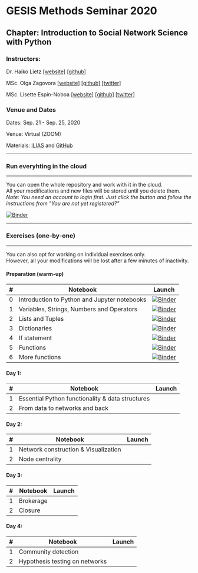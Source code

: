 # GESIS Methods Seminar 2020
## Chapter: Introduction to Social Network Science with Python

### Instructors:
Dr. Haiko Lietz [[website]](https://www.gesis.org/institut/mitarbeiterverzeichnis/person/haiko.lietz) [[github]](https://github.com/haikolietz)

MSc. Olga Zagovora [[website]](https://www.gesis.org/institut/mitarbeiterverzeichnis/person/Olga.Zagovora?no_cache=1) [[github]](https://github.com/zagovora) [[twitter]](https://twitter.com/alenyshkaxx)

MSc. Lisette Espin-Noboa [[website]](https://www.lisetteespin.info) [[github]](https://github.com/lisette-espin) [[twitter]](https://twitter.com/lespin)

### Venue and Dates
Dates: Sep. 21 - Sep. 25, 2020

Venue: Virtual (ZOOM)

Materials: [ILIAS](http://ilias.gesis.org/) and [GitHub](https://github.com/gesiscss/methods_seminar_2020_network_science)

---

### Run everyhting in the cloud

---

You can open the whole repository and work with it in the cloud.\
All your modifications and new files will be stored until you delete them.\
*Note: You need an account to login first. Just click the button and follow the instructions from "You are not yet registered?"*

[![Binder](https://notebooks.gesis.org/services/binder/badge_logo.svg)](https://notebooks.gesis.org/services/binder/v2/gh/gesiscss/methods_seminar_2020_network_science/master)


---

### Exercises (one-by-one)

---

You can also opt for working on individual exercises only.\
However, all your modifications will be lost after a few minutes of inactivity.

#### Preparation (warm-up)

| # | Notebook                                     | Launch |
|---|----------------------------------------------|--------|
| 0 | Introduction to Python and Jupyter notebooks | [![Binder](https://notebooks.gesis.org/binder/badge_logo.svg)](https://notebooks.gesis.org/binder/v2/gh/gesiscss/methods_seminar_2020_network_science/master?filepath=code%2F0_preparation%2F00_preparation.ipynb) |
| 1 | Variables, Strings, Numbers and Operators    | [![Binder](https://notebooks.gesis.org/binder/badge_logo.svg)](https://notebooks.gesis.org/binder/v2/gh/gesiscss/methods_seminar_2020_network_science/master?filepath=code%2F0_preparation%2F01_var_string_num.ipynb) |
| 2 | Lists and Tuples                             | [![Binder](https://notebooks.gesis.org/binder/badge_logo.svg)](https://notebooks.gesis.org/binder/v2/gh/gesiscss/methods_seminar_2020_network_science/master?filepath=code%2F0_preparation%2F02_lists_tuples.ipynb) |
| 3 | Dictionaries                                 | [![Binder](https://notebooks.gesis.org/binder/badge_logo.svg)](https://notebooks.gesis.org/binder/v2/gh/gesiscss/methods_seminar_2020_network_science/master?filepath=code%2F0_preparation%2F03_dictionaries.ipynb) |
| 4 | If statement                                 | [![Binder](https://notebooks.gesis.org/binder/badge_logo.svg)](https://notebooks.gesis.org/binder/v2/gh/gesiscss/methods_seminar_2020_network_science/master?filepath=code%2F0_preparation%2F04_if_statements.ipynb) |
| 5 | Functions                                    | [![Binder](https://notebooks.gesis.org/binder/badge_logo.svg)](https://notebooks.gesis.org/binder/v2/gh/gesiscss/methods_seminar_2020_network_science/master?filepath=code%2F0_preparation%2F05_introducing_functions.ipynb) |
| 6 | More functions                               | [![Binder](https://notebooks.gesis.org/binder/badge_logo.svg)](https://notebooks.gesis.org/binder/v2/gh/gesiscss/methods_seminar_2020_network_science/master?filepath=code%2F0_preparation%2F06_more_functions.ipynb) |

####  Day 1:
| # | Notebook                                         | Launch |
|---|--------------------------------------------------|--------|
| 1 | Essential Python functionality & data structures |        |
| 2 | From data to networks and back                   |        |

####  Day 2:
| # | Notebook                                     | Launch |
|---|----------------------------------------------|--------|
| 1 | Network construction & Visualization         |        |
| 2 | Node centrality                              |        |


####  Day 3:
| # | Notebook                                     | Launch |
|---|----------------------------------------------|--------|
| 1 | Brokerage                                    |        |
| 2 | Closure                                      |        |

####  Day 4:
| # | Notebook                                     | Launch |
|---|----------------------------------------------|--------|
| 1 | Community detection                          |        |
| 2 | Hypothesis testing on networks               |        |
